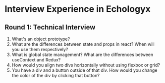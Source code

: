 # Interview Experience in Echologyx

## Round 1: Technical Interview

1. What's an object prototype?
2. What are the differences between state and props in react? When will you use them respectively?
3. What is global state management? What are the differences between useContext and Redux?
4. How would you align two divs horizontally without using flexbox or grid?
5. You have a div and a button outside of that div. How would you change the color of the div by clicking that button?
